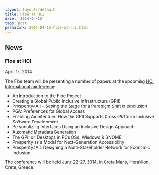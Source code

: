 ```yaml
---
layout: layouts/default
title: Floe at HCI
date: '2014-04-15'
tags: post
permalink: 2014-04-15-floe-at-hci.html
---
```

<article class="floe-content floe-news-item">
                <h2> News </h2>
                <h3>Floe at HCI</h3>
                <time class="floe-date" datetime="2014-04-15">April 15, 2014</time>
                <p>The Floe team will be presenting a number of papers at the upcoming <a href="http://2014.hci.international/">HCI International conference</a>:</p>
                <ul>
                    <li>An Introduction to the Floe Project </li>
                    <li>Creating a Global Public Inclusive Infrastructure (GPII) </li>
                    <li>Prosperity4All – Setting the Stage for a Paradigm Shift in eInclusion </li>
                    <li>PGA: Preferences for Global Access </li>
                    <li>Enabling Architecture: How the GPII Supports Cross-Platform Inclusive Software Development </li>
                    <li>Personalizing Interfaces Using an Inclusive Design Approach </li>
                    <li>Automatic Metadata Generation </li>
                    <li>The GPII on Desktops in PCs OSs: Windows & GNOME </li>
                    <li>Prosperity as a Model for Next-Generation Accessibility </li>
                    <li>Prosperity4All: Designing a Multi-Stakeholder Network for Economic Inclusion </li>
                </ul>
                <p>The conference will be held June 22-27, 2014, in Creta Maris, Heraklion, Crete, Greece.</p>
            </article>
